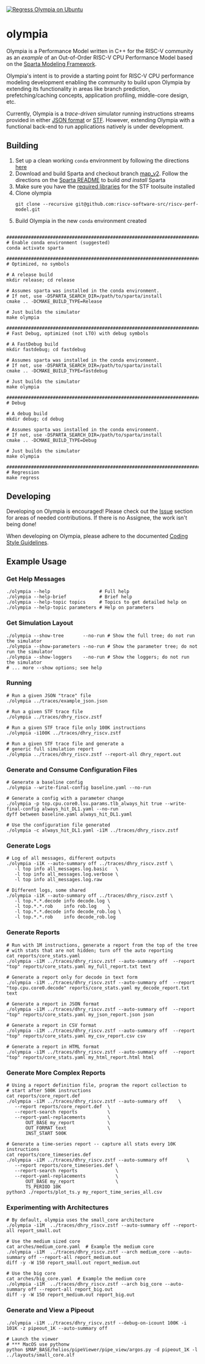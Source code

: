 [![Regress Olympia on Ubuntu](https://github.com/riscv-software-src/riscv-perf-model/actions/workflows/ubuntu-build.yml/badge.svg)](https://github.com/riscv-software-src/riscv-perf-model/actions/workflows/ubuntu-build.yml)

# olympia

Olympia is a Performance Model written in C++ for the RISC-V community as an
_example_ of an Out-of-Order RISC-V CPU Performance Model based on the
[Sparta Modeling
Framework](https://github.com/sparcians/map/tree/master/sparta).

Olympia's intent is to provide a starting point for RISC-V CPU performance modeling development
enabling the community to build upon Olympia by extending its
functionality in areas like branch prediction, prefetching/caching
concepts, application profiling, middle-core design, etc.

Currently, Olympia is a _trace-driven_ simulator running instructions
streams provided in either [JSON
format](https://github.com/riscv-software-src/riscv-perf-model/tree/master/traces#json-inputs)
or [STF](https://github.com/sparcians/stf_spec).  However, extending
Olympia with a functional back-end to run applications natively is
under development.

## Building

1. Set up a clean working `conda` environment by following the directions [here](https://github.com/riscv-software-src/riscv-perf-model/tree/master/conda)
1. Download and build Sparta and checkout branch [map_v2](https://github.com/sparcians/map/tree/map_v2).  Follow the directions on the [Sparta README](https://github.com/sparcians/map/tree/map_v2#building-map) to build _and install_ Sparta
1. Make sure you have the [required libraries](https://github.com/sparcians/stf_lib#required-packages) for the STF toolsuite installed
1. Clone olympia
   ```
   git clone --recursive git@github.com:riscv-software-src/riscv-perf-model.git
   ```
1. Build Olympia in the new `conda` environment created

```

################################################################################
# Enable conda environment (suggested)
conda activate sparta

################################################################################
# Optimized, no symbols

# A release build
mkdir release; cd release

# Assumes sparta was installed in the conda environment.
# If not, use -DSPARTA_SEARCH_DIR=/path/to/sparta/install
cmake .. -DCMAKE_BUILD_TYPE=Release

# Just builds the simulator
make olympia

################################################################################
# Fast Debug, optimized (not LTO) with debug symbols

# A FastDebug build
mkdir fastdebug; cd fastdebug

# Assumes sparta was installed in the conda environment.
# If not, use -DSPARTA_SEARCH_DIR=/path/to/sparta/install
cmake .. -DCMAKE_BUILD_TYPE=fastdebug

# Just builds the simulator
make olympia

################################################################################
# Debug

# A debug build
mkdir debug; cd debug

# Assumes sparta was installed in the conda environment.
# If not, use -DSPARTA_SEARCH_DIR=/path/to/sparta/install
cmake .. -DCMAKE_BUILD_TYPE=Debug

# Just builds the simulator
make olympia

################################################################################
# Regression
make regress

```

## Developing

Developing on Olympia is encouraged!  Please check out the
[Issue](https://github.com/riscv-software-src/riscv-perf-model/issues)
section for areas of needed contributions.  If there is no Assignee,
the work isn't being done!

When developing on Olympia, please adhere to the documented [Coding
Style
Guidelines](https://github.com/riscv-software-src/riscv-perf-model/blob/knutel/coding_style_guidelines/CodingStyle.md).

## Example Usage

### Get Help Messages
```
./olympia --help                  # Full help
./olympia --help-brief            # Brief help
./olympia --help-topic topics     # Topics to get detailed help on
./olympia --help-topic parameters # Help on parameters
```

### Get Simulation Layout
```
./olympia --show-tree       --no-run # Show the full tree; do not run the simulator
./olympia --show-parameters --no-run # Show the parameter tree; do not run the simulator
./olympia --show-loggers    --no-run # Show the loggers; do not run the simulator
# ... more --show options; see help
```

### Running

```
# Run a given JSON "trace" file
./olympia ../traces/example_json.json

# Run a given STF trace file
./olympia ../traces/dhry_riscv.zstf

# Run a given STF trace file only 100K instructions
./olympia -i100K ../traces/dhry_riscv.zstf

# Run a given STF trace file and generate a
# generic full simulation report
./olympia ../traces/dhry_riscv.zstf --report-all dhry_report.out
```

### Generate and Consume Configuration Files

```
# Generate a baseline config
./olympia --write-final-config baseline.yaml --no-run

# Generate a config with a parameter change
./olympia -p top.cpu.core0.lsu.params.tlb_always_hit true --write-final-config always_hit_DL1.yaml --no-run
dyff between baseline.yaml always_hit_DL1.yaml

# Use the configuration file generated
./olympia -c always_hit_DL1.yaml -i1M ../traces/dhry_riscv.zstf
```

### Generate Logs
```
# Log of all messages, different outputs
./olympia -i1K --auto-summary off ../traces/dhry_riscv.zstf \
   -l top info all_messages.log.basic   \
   -l top info all_messages.log.verbose \
   -l top info all_messages.log.raw

# Different logs, some shared
./olympia -i1K --auto-summary off ../traces/dhry_riscv.zstf \
   -l top.*.*.decode info decode.log \
   -l top.*.*.rob    info rob.log    \
   -l top.*.*.decode info decode_rob.log \
   -l top.*.*.rob    info decode_rob.log
```
### Generate Reports
```
# Run with 1M instructions, generate a report from the top of the tree
# with stats that are not hidden; turn off the auto reporting
cat reports/core_stats.yaml
./olympia -i1M ../traces/dhry_riscv.zstf --auto-summary off  --report "top" reports/core_stats.yaml my_full_report.txt text

# Generate a report only for decode in text form
./olympia -i1M ../traces/dhry_riscv.zstf --auto-summary off  --report "top.cpu.core0.decode" reports/core_stats.yaml my_decode_report.txt text

# Generate a report in JSON format
./olympia -i1M ../traces/dhry_riscv.zstf --auto-summary off  --report "top" reports/core_stats.yaml my_json_report.json json

# Generate a report in CSV format
./olympia -i1M ../traces/dhry_riscv.zstf --auto-summary off  --report "top" reports/core_stats.yaml my_csv_report.csv csv

# Generate a report in HTML format
./olympia -i1M ../traces/dhry_riscv.zstf --auto-summary off  --report "top" reports/core_stats.yaml my_html_report.html html
```

### Generate More Complex Reports
```
# Using a report definition file, program the report collection to
# start after 500K instructions
cat reports/core_report.def
./olympia -i1M ../traces/dhry_riscv.zstf --auto-summary off    \
   --report reports/core_report.def  \
   --report-search reports           \
   --report-yaml-replacements        \
       OUT_BASE my_report            \
       OUT_FORMAT text               \
       INST_START 500K

# Generate a time-series report -- capture all stats every 10K instructions
cat reports/core_timeseries.def
./olympia -i1M ../traces/dhry_riscv.zstf --auto-summary off       \
   --report reports/core_timeseries.def \
   --report-search reports              \
   --report-yaml-replacements           \
       OUT_BASE my_report               \
       TS_PERIOD 10K
python3 ./reports/plot_ts.y my_report_time_series_all.csv
```

### Experimenting with Architectures
```
# By default, olympia uses the small_core architecture
./olympia -i1M  ../traces/dhry_riscv.zstf --auto-summary off --report-all report_small.out

# Use the medium sized core
cat arches/medium_core.yaml  # Example the medium core
./olympia -i1M  ../traces/dhry_riscv.zstf --arch medium_core --auto-summary off --report-all report_medium.out
diff -y -W 150 report_small.out report_medium.out

# Use the big core
cat arches/big_core.yaml  # Example the medium core
./olympia -i1M  ../traces/dhry_riscv.zstf --arch big_core --auto-summary off --report-all report_big.out
diff -y -W 150 report_medium.out report_big.out

```

### Generate and View a Pipeout
```
./olympia -i1M ../traces/dhry_riscv.zstf --debug-on-icount 100K -i 101K -z pipeout_1K --auto-summary off

# Launch the viewer
# *** MacOS use pythonw
python $MAP_BASE/helios/pipeViewer/pipe_view/argos.py -d pipeout_1K -l ../layouts/small_core.alf
```
